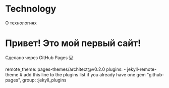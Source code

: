 # Technology
О технологиях
<!DOCTYPE html>
<html>
<head>
</head>
<body>
  <h1>Привет! Это мой первый сайт!</h1>
  <p>Сделано через GitHub Pages 💻</p>
</body>
</html>
remote_theme: pages-themes/architect@v0.2.0
plugins:
- jekyll-remote-theme # add this line to the plugins list if you already have one
gem "github-pages", group: :jekyll_plugins
